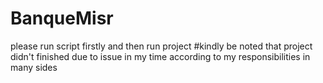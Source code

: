 # BanqueMisr
please run script firstly and then run project
#kindly be noted that project didn't finished due to issue in my time according to my responsibilities in many sides